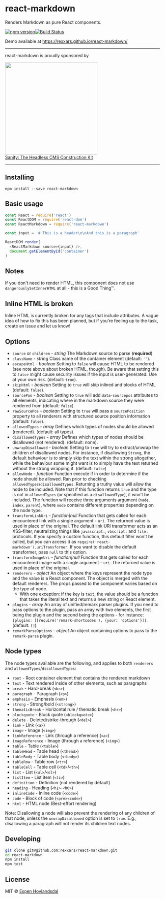 # react-markdown

Renders Markdown as pure React components.

[![npm version](https://img.shields.io/npm/v/react-markdown.svg?style=flat-square)](http://browsenpm.org/package/react-markdown)[![Build Status](https://img.shields.io/travis/rexxars/react-markdown/master.svg?style=flat-square)](https://travis-ci.org/rexxars/react-markdown)

Demo available at https://rexxars.github.io/react-markdown/

---

react-markdown is proudly sponsored by

<a href="https://www.sanity.io/?utm_source=GitHub&utm_campaign=react-markdown" rel="nofollow" target="_blank">
  <img src="https://www.sanity.io/static/images/logo_red.svg?v=2" width="300"><br />
  Sanity: The Headless CMS Construction Kit
</a>

---

## Installing

```
npm install --save react-markdown
```

## Basic usage

```js
const React = require('react')
const ReactDOM = require('react-dom')
const ReactMarkdown = require('react-markdown')

const input = '# This is a header\n\nAnd this is a paragraph'

ReactDOM.render(
  <ReactMarkdown source={input} />,
  document.getElementById('container')
)
```

## Notes

If you don't need to render HTML, this component does not use `dangerouslySetInnerHTML` at all -
this is a Good Thing™.

## Inline HTML is broken

Inline HTML is currently broken for any tags that include attributes. A vague idea of how to fix
this has been planned, but if you're feeling up to the task, create an issue and let us know!

## Options

* `source` or `children` - _string_ The Markdown source to parse (**required**)
* `className` - _string_ Class name of the container element (default: `''`).
* `escapeHtml` - _boolean_ Setting to `false` will cause HTML to be rendered (see note above about
  broken HTML, though). Be aware that setting this to `false` might cause security issues if the
  input is user-generated. Use at your own risk. (default: `true`).
* `skipHtml` - _boolean_ Setting to `true` will skip inlined and blocks of HTML (default: `false`).
* `sourcePos` - _boolean_ Setting to `true` will add `data-sourcepos` attributes to all elements,
  indicating where in the markdown source they were rendered from (default: `false`).
* `rawSourcePos` - _boolean_ Setting to `true` will pass a `sourcePosition` property to all renderers with structured source position information (default: `false`).
* `allowedTypes` - _array_ Defines which types of nodes should be allowed (rendered). (default: all
  types).
* `disallowedTypes` - _array_ Defines which types of nodes should be disallowed (not rendered).
  (default: none).
* `unwrapDisallowed` - _boolean_ Setting to `true` will try to extract/unwrap the children of
  disallowed nodes. For instance, if disallowing `Strong`, the default behaviour is to simply skip
  the text within the strong altogether, while the behaviour some might want is to simply have the
  text returned without the strong wrapping it. (default: `false`)
* `allowNode` - _function_ Function execute if in order to determine if the node should be allowed.
  Ran prior to checking `allowedTypes`/`disallowedTypes`. Returning a truthy value will allow the
  node to be included. Note that if this function returns `true` and the type is not in
  `allowedTypes` (or specified as a `disallowedType`), it won't be included. The function will
  receive three arguments argument (`node`, `index`, `parent`), where `node` contains different
  properties depending on the node type.
* `transformLinkUri` - _function|null_ Function that gets called for each encountered link with a
  single argument - `uri`. The returned value is used in place of the original. The default link URI
  transformer acts as an XSS-filter, neutralizing things like `javascript:`, `vbscript:` and `file:`
  protocols. If you specify a custom function, this default filter won't be called, but you can
  access it as `require('react-markdown').uriTransformer`. If you want to disable the default
  transformer, pass `null` to this option.
* `transformImageUri` - _function|null_ Function that gets called for each encountered image with a
  single argument - `uri`. The returned value is used in place of the original.
* `renderers` - _object_ An object where the keys represent the node type and the value is a React
  component. The object is merged with the default renderers. The props passed to the component
  varies based on the type of node.
  * With one exception: if the key is `text`, the value should be a function that takes the literal text and returns a new string or React element.
* `plugins` - _array_ An array of unified/remark parser plugins. If you need to pass options to the plugin, pass an array with two elements, the first being the plugin and the second being the options - for instance: `{plugins: [[require('remark-shortcodes'), {your: 'options'}]]`. (default: `[]`)
* `remarkParseOptions` - _object_ An object containing options to pass to the `remark-parse` plugin.

## Node types

The node types available are the following, and applies to both `renderers` and
`allowedTypes`/`disallowedTypes`:

* `root` - Root container element that contains the rendered markdown
* `text` - Text rendered inside of other elements, such as paragraphs
* `break` - Hard-break (`<br>`)
* `paragraph` - Paragraph (`<p>`)
* `emphasis` - Emphasis (`<em>`)
* `strong` - Strong/bold (`<strong>`)
* `thematicBreak` - Horizontal rule / thematic break (`<hr>`)
* `blockquote` - Block quote (`<blockquote>`)
* `delete` - Deleted/strike-through (`<del>`)
* `link` - Link (`<a>`)
* `image` - Image (`<img>`)
* `linkReference` - Link (through a reference) (`<a>`)
* `imageReference` - Image (through a reference) (`<img>`)
* `table` - Table (`<table>`)
* `tableHead` - Table head (`<thead>`)
* `tableBody` - Table body (`<tbody>`)
* `tableRow` - Table row (`<tr>`)
* `tableCell` - Table cell (`<td>`/`<th>`)
* `list` - List (`<ul>`/`<ol>`)
* `listItem` - List item (`<li>`)
* `definition` - Definition (not rendered by default)
* `heading` - Heading (`<h1>`-`<h6>`)
* `inlineCode` - Inline code (`<code>`)
* `code` - Block of code (`<pre><code>`)
* `html` - HTML node (Best-effort rendering)

Note: Disallowing a node will also prevent the rendering of any children of that node, unless the
`unwrapDisallowed` option is set to `true`. E.g., disallowing a paragraph will not render its
children text nodes.

## Developing

```bash
git clone git@github.com:rexxars/react-markdown.git
cd react-markdown
npm install
npm test
```

## License

MIT © [Espen Hovlandsdal](https://espen.codes/)
